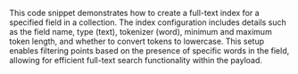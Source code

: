 This code snippet demonstrates how to create a full-text index for a specified field in a collection. The index configuration includes details such as the field name, type (text), tokenizer (word), minimum and maximum token length, and whether to convert tokens to lowercase. This setup enables filtering points based on the presence of specific words in the field, allowing for efficient full-text search functionality within the payload.